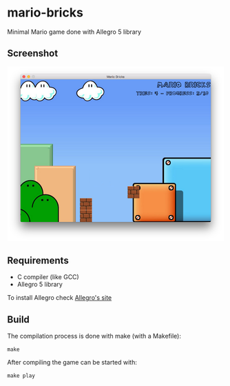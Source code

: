 # mario-bricks

Minimal Mario game done with Allegro 5 library

## Screenshot

![Image of Mario Bricks](images/screenshot.png)

## Requirements

* C compiler (like GCC)
* Allegro 5 library

To install Allegro check [Allegro's site](http://liballeg.org)

## Build

The compilation process is done with make (with a Makefile):

    make

After compiling the game can be started with:

    make play

